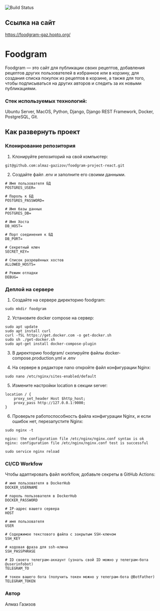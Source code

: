 ![Build Status](https://github.com/almaz-gazizov/foodgram-project-react/actions/workflows/main.yml/badge.svg)

## Ссылка на сайт

https://foodgram-gaz.hopto.org/

#  Foodgram

Foodgram — это сайт для публикации своих рецептов, добавления рецептов других пользователей в избранное или в корзину, для создания списка покупок из рецептов в корзине, а также для того, чтобы подписываться на других авторов и следить за их новыми публикациями.

### Стек используемых технологий:

Ubuntu Server, MacOS, Python, Django, Django REST Framework, Docker, PostgreSQL, Git.

## Как развернуть проект

### Клонирование репозитория

1. Клонируйте репозиторий на свой компьютер:
```
git@github.com:almaz-gazizov/foodgram-project-react.git
```

2. Создайте файл .env и заполните его своими данными.
```
# Имя пользователя БД
POSTGRES_USER=

# Пароль к БД
POSTGRES_PASSWORD=

# Имя базы данных
POSTGRES_DB=

# Имя Хоста
DB_HOST=

# Порт соединения к БД
DB_PORT=

# Секретный ключ
SECRET_KEY=

# Список разрешённых хостов
ALLOWED_HOSTS=

# Режим отладки
DEBUG=
```

### Деплой на сервере

1. Создайте на сервере директорию foodgram:
```
sudo mkdir foodgram
```

2. Установите docker compose на сервер:
```
sudo apt update
sudo apt install curl
curl -fSL https://get.docker.com -o get-docker.sh
sudo sh ./get-docker.sh
sudo apt-get install docker-compose-plugin
```

3. В директорию foodgram/ скопируйте файлы docker-compose.production.yml и .env

4. На сервере в редакторе nano откройте файл конфигурации Nginx:
```
sudo nano /etc/nginx/sites-enabled/default
```

5. Измените настройки location в секции server:
```
location / {
    proxy_set_header Host $http_host;
    proxy_pass http://127.0.0.1:9000;
}
```

6. Проверьте работоспособность файла конфигурации Nginx, и если ошибок нет, перезапустите Nginx:
```
sudo nginx -t
```
```
nginx: the configuration file /etc/nginx/nginx.conf syntax is ok
nginx: configuration file /etc/nginx/nginx.conf test is successful
```
```
sudo service nginx reload
```

### CI/CD Workfow

Чтобы адаптировать файл workflow, добавьте секреты в GitHub Actions:
```
# имя пользователя в DockerHub
DOCKER_USERNAME                

# пароль пользователя в DockerHub
DOCKER_PASSWORD

# IP-адрес вашего сервера
HOST

# имя пользователя
USER

# Содержимое текстового файла с закрытым SSH-ключом
SSH_KEY

# кодовая фраза для ssh-ключа
SSH_PASSPHRASE

# ID своего телеграм-аккаунт (узнать свой ID можно у телеграм-бота @userinfobot)
TELEGRAM_TO

# токен вашего бота (получить токен можно у телеграм-бота @BotFather)
TELEGRAM_TOKEN
```

### Автор

Алмаз Газизов

